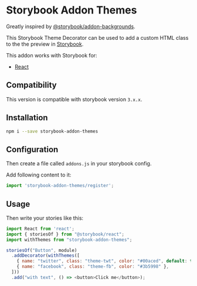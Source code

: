 # Storybook Addon Themes

Greatly inspired by [@storybook/addon-backgrounds](https://github.com/storybooks/storybook/tree/master/addons/background).

This Storybook Theme Decorator can be used to add a custom HTML class to the the preview in [Storybook](https://storybook.js.org).

This addon works with Storybook for:

- [React](https://github.com/storybooks/storybook/tree/master/app/react)

## Compatibility

This version is compatible with storybook version `3.x.x`.

## Installation

```sh
npm i --save storybook-addon-themes
```

## Configuration

Then create a file called `addons.js` in your storybook config.

Add following content to it:

```js
import 'storybook-addon-themes/register';
```

## Usage

Then write your stories like this:

```js
import React from 'react';
import { storiesOf } from "@storybook/react";
import withThemes from "storybook-addon-themes";

storiesOf("Button", module)
  .addDecorator(withThemes([
    { name: "twitter", class: "theme-twt", color: "#00aced", default: true },
    { name: "facebook", class: "theme-fb", color: "#3b5998" },
  ]))
  .add("with text", () => <button>Click me</button>);
```
